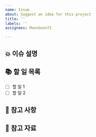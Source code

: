 ```yaml
---
name: Issue
about: Suggest an idea for this project
title: ''
labels: ''
assignees: MoonGoon72

---
```


## 💥 이슈 설명

## 📚 할 일 목록
- [ ] 할 일 1
- [ ] 할 일 2

## 👀 참고 사항

## 📑 참고 자료
